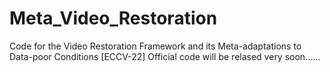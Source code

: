 # Meta_Video_Restoration
Code for the Video Restoration Framework and its Meta-adaptations to Data-poor Conditions [ECCV-22] 
Official code will be relased very soon......
